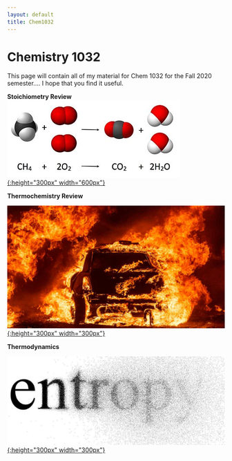 ```yaml
---
layout: default
title: Chem1032
---
```

# Chemistry 1032
This page will contain all of my material for Chem 1032 for the Fall 2020 semester.... I hope that you find it useful.

**Stoichiometry Review**
[![stoichiometry](/images/stoichiometry_review.jpg){:height="300px" width="600px"}](/chem1032_fall2020/Chem_1032_Stoichiometry_review.pdf)


**Thermochemistry Review**

[![thermochem](/images/thermochem.jpg){:height="300px" width="300px"}](/chem1032_fall2020/Chem_1032_Thermochem_Review.pdf)

**Thermodynamics**

[![Entropy](/images/Entropy-004.jpg){:height="300px" width="300px"}](/chem1032_fall2020/Thermodynamics_Outline.pdf)
